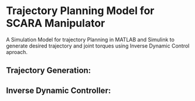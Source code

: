 # Trajectory Planning Model for SCARA Manipulator

A Simulation Model for trajectory Planning in MATLAB and Simulink to generate desired trajectory and joint torques using Inverse Dynamic Control aproach.

## **Trajectory Generation:**

## **Inverse Dynamic Controller:**
